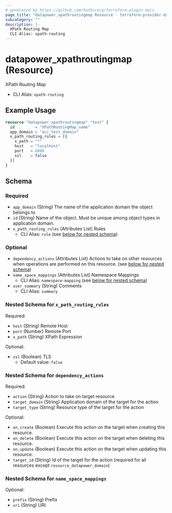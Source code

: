```yaml
---
# generated by https://github.com/hashicorp/terraform-plugin-docs
page_title: "datapower_xpathroutingmap Resource - terraform-provider-datapower"
subcategory: ""
description: |-
  XPath Routing Map
  CLI Alias: xpath-routing
---
```


# datapower_xpathroutingmap (Resource)

XPath Routing Map
  - CLI Alias: `xpath-routing`

## Example Usage

```terraform
resource "datapower_xpathroutingmap" "test" {
  id         = "XPathRoutingMap_name"
  app_domain = "acc_test_domain"
  x_path_routing_rules = [{
    x_path = "*"
    host   = "localhost"
    port   = 8888
    ssl    = false
  }]
}
```

<!-- schema generated by tfplugindocs -->
## Schema

### Required

- `app_domain` (String) The name of the application domain the object belongs to
- `id` (String) Name of the object. Must be unique among object types in application domain.
- `x_path_routing_rules` (Attributes List) Rules
  - CLI Alias: `rule` (see [below for nested schema](#nestedatt--x_path_routing_rules))

### Optional

- `dependency_actions` (Attributes List) Actions to take on other resources when operations are performed on this resource. (see [below for nested schema](#nestedatt--dependency_actions))
- `name_space_mappings` (Attributes List) Namespace Mappings
  - CLI Alias: `namespace-mapping` (see [below for nested schema](#nestedatt--name_space_mappings))
- `user_summary` (String) Comments
  - CLI Alias: `summary`

<a id="nestedatt--x_path_routing_rules"></a>
### Nested Schema for `x_path_routing_rules`

Required:

- `host` (String) Remote Host
- `port` (Number) Remote Port
- `x_path` (String) XPath Expression

Optional:

- `ssl` (Boolean) TLS
  - Default value: `false`


<a id="nestedatt--dependency_actions"></a>
### Nested Schema for `dependency_actions`

Required:

- `action` (String) Action to take on target resource
- `target_domain` (String) Application domain of the target for the action
- `target_type` (String) Resource type of the target for the action

Optional:

- `on_create` (Boolean) Execute this action on the target when creating this resource.
- `on_delete` (Boolean) Execute this action on the target when deleting this resource.
- `on_update` (Boolean) Execute this action on the target when updating this resource.
- `target_id` (String) Id of the target for the action (required for all resources except `resource_datapower_domain`)


<a id="nestedatt--name_space_mappings"></a>
### Nested Schema for `name_space_mappings`

Optional:

- `prefix` (String) Prefix
- `uri` (String) URI

